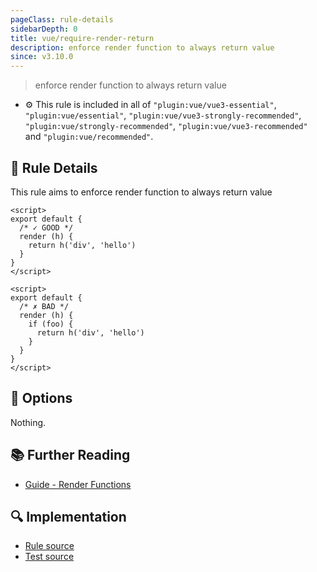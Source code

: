 ```yaml
---
pageClass: rule-details
sidebarDepth: 0
title: vue/require-render-return
description: enforce render function to always return value
since: v3.10.0
---
```

> enforce render function to always return value

- :gear: This rule is included in all of `"plugin:vue/vue3-essential"`, `"plugin:vue/essential"`, `"plugin:vue/vue3-strongly-recommended"`, `"plugin:vue/strongly-recommended"`, `"plugin:vue/vue3-recommended"` and `"plugin:vue/recommended"`.

## :book: Rule Details

This rule aims to enforce render function to always return value

<eslint-code-block :rules="{'vue/require-render-return': ['error']}">

```vue
<script>
export default {
  /* ✓ GOOD */
  render (h) {
    return h('div', 'hello')
  }
}
</script>
```

</eslint-code-block>

<eslint-code-block :rules="{'vue/require-render-return': ['error']}">

```vue
<script>
export default {
  /* ✗ BAD */
  render (h) {
    if (foo) {
      return h('div', 'hello')
    }
  }
}
</script>
```

</eslint-code-block>

## :wrench: Options

Nothing.

## :books: Further Reading

- [Guide - Render Functions](https://v3.vuejs.org/guide/render-function.html)

## :mag: Implementation

- [Rule source](https://github.com/vuejs/eslint-plugin-vue/blob/master/lib/rules/require-render-return.js)
- [Test source](https://github.com/vuejs/eslint-plugin-vue/blob/master/tests/lib/rules/require-render-return.js)
